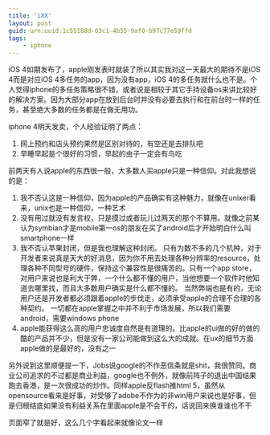 ```yaml
---
title: 'iXX'
layout: post
guid: urn:uuid:1c55188d-03c1-4b55-9af0-b97c77e59ffd
tags:
    - iphone
---
```


iOS 4如期发布了，apple刚发表时就装了所以其实我对这一天最大的期待不是iOS 4而是对应iOS 4多任务的app，因为没有app，iOS 4的多任务就什么也不是。个人觉得iphone的多任务策略很不错，或者说是相较于其它手持设备os来讲比较好的解决方案。因为大部分app在放到后台时并没有必要去执行和在前台时一样的任务，甚至绝大多数的任务都是在做无用功。

iphone 4明天发卖，个人经验证明了两点：

1. 网上预约和店头预约果然是区别对待的，有空还是去排队吧
2. 早睡早起是个很好的习惯，早起的虫子一定会有鸟吃

前两天有人说apple的东西很一般，大多数人买apple只是一种信仰。对此我想说的是：

1. 我不否认这是一种信仰，因为apple的产品确实有这种魅力，就像在unixer看来，unix也是一种信仰，一种艺术
2. 没有用过就没有发言权，只是摸过或者玩儿过两天的那个不算用。就像之前某认为symbian才是mobile第一os的朋友在买了android后才开始明白什么叫smartphone一样
3. 我不否认苹果封闭，但是我也理解这种封闭。
只有为数不多的几个机种，对于开发者来说真是天大的好消息，因为你不用去处理各种分辨率的resource，处理各种不同型号的硬件，保持这个兼容性是很痛苦的。只有一个app store，对用户来说也是利大于弊，一个什么都不懂的用户，当他想要一个软件时他知道去哪里找，而且大多数用户确实是什么都不懂的。
当然弊端也是有的，无论用户还是开发者都必须跟着apple的步伐走，必须承受apple的合理不合理的各种契约。
一切都在apple掌握之中并不利于市场发展，所以我们需要android，需要windows phone
4. apple能获得这么高的用户忠诚度自然是有道理的。比apple的ui做的好的做的酷的产品并不少，但是没有一家公司能做到这么大的成就。在ux的细节方面apple做的是最好的，没有之一

另外说到这里顺便提一下，Jobs说google的不作恶信条就是shit，我很赞同。商业公司追求的不过都是商业利益，google也不例外，就像前阵子的退出中国结果跑去香港，是一次很成功的炒作。同样apple反flash推html 5，虽然从opensource看来是好事，对受够了adobe不作为的非win用户来说也是好事，但是归根结底如果没有利益关系在里面apple是不会干的，话说回来换谁谁也不干

页面窄了就是好，这么几个字看起来就像论文一样

